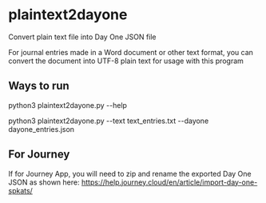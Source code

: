 # plaintext2dayone
Convert plain text file into Day One JSON file

For journal entries made in a Word document or other text format, you can convert the document into UTF-8 plain text for usage with this program

## Ways to run
python3 plaintext2dayone.py --help

python3 plaintext2dayone.py --text text_entries.txt --dayone dayone_entries.json

## For Journey
If for Journey App, you will need to zip and rename the exported Day One JSON as shown here: https://help.journey.cloud/en/article/import-day-one-spkats/
